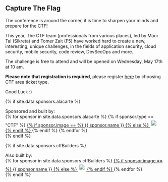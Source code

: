 ---
---

## Capture The Flag

The conference is around the corner, it is time to sharpen your minds and prepare for the CTF!

This year, The CTF team (professionals from various places), led by Maor Tal (Sikreta) and Tomer Zait (F5) have worked hard to create a new, interesting, unique challenges, in the fields of application security, cloud security, mobile security, code review, DevSecOps and more.

<!---The CTF Team Members: Maor Tal (th3location), Avi Wolicki, Noy Pearl, Meitar Reihan, Shay Nehmad, Amit Avrahamov, Ben Salem, Nimrod Levy, Artur Isakhanyan, Michael Maltsev, Itai Ben-Natan, Gal Goldshtein.

Make sure to sign up (with a valid email address) at the following link:  

[https://appsecil2020.ctf.today/](https://appsecil2020.ctf.today/)
--->


The challenge is free to attend and will be opened on Wednesday, May 17th at 10 am.

**Please note that registration is required**, please register  [here](https://www.eventbrite.com/e/appsec-israel-2023-tickets-594694937567) by choosing CTF area ticket type. 

Good Luck  :)

{% if site.data.sponsors.alacarte %}
<div class="sponsor-tier">
	Sponsored and built by:<br/>
  {% for sponsor in site.data.sponsors.alacarte %}
	{% if sponsor.type == "CTF" %}
		<span class="sponsor silver-sponsor">
	 	 <a href="{{ sponsor.url }}" title="{{ sponsor.name }}" target="_blank">
			{% if sponsor.image == %}
			  <span>{{ sponsor.name }}</span>
			{% else %}
			  <img src="assets/img/Sponsors/{{ sponsor.image }}" style="padding: 4px;">
			{% endif %}
		  </a>
		</span>
	{% endif %}
{% endfor %}
</div>
{% endif %}

{% if site.data.sponsors.ctfBuilders %}
<div class="sponsor-tier">
	Also built by:<br/>
  {% for sponsor in site.data.sponsors.ctfBuilders %}
	<span class="sponsor silver-sponsor">
	  <a href="{{ sponsor.url }}" title="{{ sponsor.name }}" target="_blank">
		{% if sponsor.image == %}
		  <span>{{ sponsor.name }}</span>
		{% else %}
		  <img src="assets/img/Sponsors/{{ sponsor.image }}" style="padding: 4px;">
		{% endif %}
	  </a>
	</span>
{% endfor %}
</div>
{% endif %}
